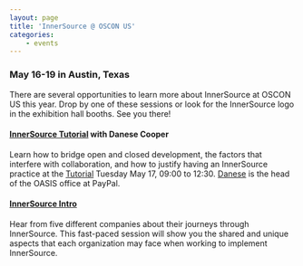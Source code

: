 ```yaml
---
layout: page
title: 'InnerSource @ OSCON US'
categories:
    - events
---
```


### May 16-19 in Austin, Texas

There are several opportunities to learn more about InnerSource at OSCON US this year. Drop by one of these sessions or look for the InnerSource logo in the exhibition hall booths. See you there!

#### [InnerSource Tutorial](http://conferences.oreilly.com/oscon/open-source-us/public/schedule/detail/50542) with Danese Cooper

Learn how to bridge open and closed development, the factors that interfere with collaboration, and how to justify having an InnerSource practice at the [Tutorial](http://conferences.oreilly.com/oscon/open-source-us/public/schedule/detail/50542) Tuesday May 17, 09:00 to 12:30. [Danese](http://danesecooper.blogs.com/divablog/) is the head of the OASIS office at PayPal.

#### [InnerSource Intro](http://conferences.oreilly.com/oscon/open-source-us/public/schedule/detail/49356)

Hear from five different companies about their journeys through InnerSource. This fast-paced session will show you the shared and unique aspects that each organization may face when working to implement InnerSource.